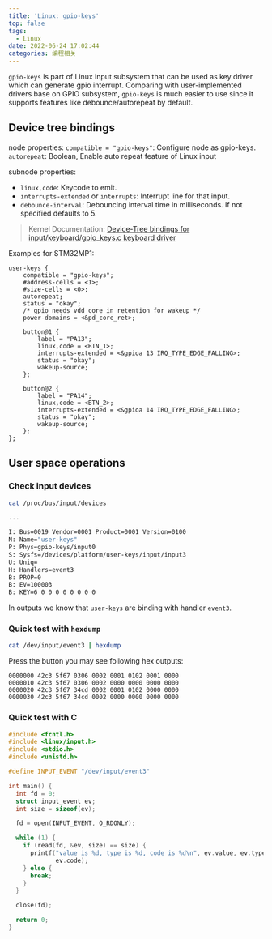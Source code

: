 ```yaml
---
title: 'Linux: gpio-keys'
top: false
tags:
  - Linux
date: 2022-06-24 17:02:44
categories: 编程相关
---
```


`gpio-keys` is part of Linux input subsystem that can be used as key driver which can generate gpio interrupt. Comparing with user-implemented drivers base on GPIO subsystem, `gpio-keys` is much easier to use since it supports features like debounce/autorepeat by default.

<!--more-->

## Device tree bindings

node properties:
`compatible = "gpio-keys"`: Configure node as gpio-keys.
`autorepeat`: Boolean, Enable auto repeat feature of Linux input

subnode properties:
- `linux,code`: Keycode to emit.
- `interrupts-extended` or `interrupts`: Interrupt line for that input.
- `debounce-interval`: Debouncing interval time in milliseconds. If not specified defaults to 5.

> Kernel Documentation: [Device-Tree bindings for input/keyboard/gpio_keys.c keyboard driver](https://www.kernel.org/doc/Documentation/devicetree/bindings/input/gpio-keys.txt)

Examples for STM32MP1:

```dts
user-keys {
	compatible = "gpio-keys";
	#address-cells = <1>;
	#size-cells = <0>;
	autorepeat;
	status = "okay";
	/* gpio needs vdd core in retention for wakeup */
	power-domains = <&pd_core_ret>;

	button@1 {
		label = "PA13";
		linux,code = <BTN_1>;
		interrupts-extended = <&gpioa 13 IRQ_TYPE_EDGE_FALLING>;
		status = "okay";
		wakeup-source;
	};

	button@2 {
		label = "PA14";
		linux,code = <BTN_2>;
		interrupts-extended = <&gpioa 14 IRQ_TYPE_EDGE_FALLING>;
		status = "okay";
		wakeup-source;
	};
};
```

## User space operations

### Check input devices

```bash
cat /proc/bus/input/devices

...

I: Bus=0019 Vendor=0001 Product=0001 Version=0100
N: Name="user-keys"
P: Phys=gpio-keys/input0
S: Sysfs=/devices/platform/user-keys/input/input3
U: Uniq=
H: Handlers=event3 
B: PROP=0
B: EV=100003
B: KEY=6 0 0 0 0 0 0 0 0
```

In outputs we know that `user-keys` are binding with handler `event3`.

### Quick test with `hexdump`

```bash
cat /dev/input/event3 | hexdump
```

Press the button you may see following hex outputs:

```
0000000 42c3 5f67 0306 0002 0001 0102 0001 0000
0000010 42c3 5f67 0306 0002 0000 0000 0000 0000
0000020 42c3 5f67 34cd 0002 0001 0102 0000 0000
0000030 42c3 5f67 34cd 0002 0000 0000 0000 0000
```

### Quick test with C

```c
#include <fcntl.h>
#include <linux/input.h>
#include <stdio.h>
#include <unistd.h>

#define INPUT_EVENT "/dev/input/event3"

int main() {
  int fd = 0;
  struct input_event ev;
  int size = sizeof(ev);

  fd = open(INPUT_EVENT, O_RDONLY);

  while (1) {
    if (read(fd, &ev, size) == size) {
      printf("value is %d, type is %d, code is %d\n", ev.value, ev.type,
             ev.code);
    } else {
      break;
    }
  }

  close(fd);

  return 0;
}
```

